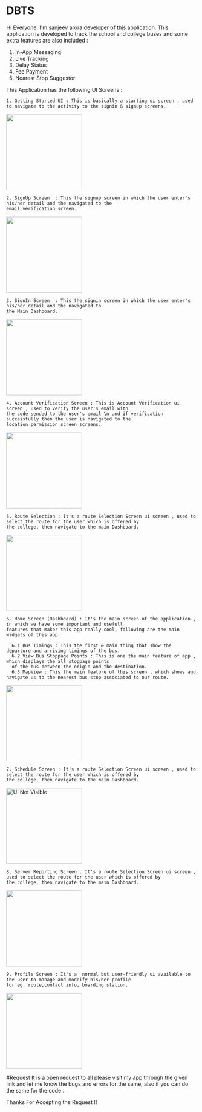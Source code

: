 # DBTS

Hi Everyone, I'm sanjeev arora developer of this application. This application is developed to track the school and college buses and some extra features are also included :
1. In-App Messaging 
2. Live Tracking 
3. Delay Status
4. Fee Payment 
5. Nearest Stop Suggestor 


This Application has the following UI Screens :
    
    1. Getting Started UI : This is basically a starting ui screen , used to navigate to the activity to the signin & signup screens.
   
 <img src="https://github.com/sanjeevarora3735/DBTS/blob/master/Getting%20Started.png?raw=true" width="200px" />
    
    2. SignUp Screen  : This the signup screen in which the user enter's his/her detail and the navigated to the 
    email verification screen.
   
 <img src="https://github.com/sanjeevarora3735/DBTS/blob/master/Signup.png?raw=true" width="200px" />
    
    3. SignIn Screen  : This the signin screen in which the user enter's his/her detail and the navigated to 
    the Main Dashboard.
   
 <img src="https://github.com/sanjeevarora3735/DBTS/blob/master/Signin.png?raw=true" width="200px" />
    
    4. Account Verification Screen : This is Account Verification ui screen , used to verify the user's email with
    the code sended to the user's email \n and if verification successfully then the user is navigated to the 
    location permission screen screens.
   
 <img src="https://github.com/sanjeevarora3735/DBTS/blob/master/Verification.png?raw=true" width="200px" />
    
    5. Route Selection : It's a route Selection Screen ui screen , used to select the route for the user which is offered by 
    the college, then navigate to the main Dashboard.
   
 <img src="https://github.com/sanjeevarora3735/DBTS/blob/master/SelectRoute.png?raw=true" width="200px" />
    
    6. Home Screen (Dashboard) : It's the main screen of the application , in which we have some important and usefull
    features that maker this app really cool, following are the main widgets of this app :
    
      6.1 Bus Timings : This the first & main thing that show the departure and arriving timings of the bus.
      6.2 View Bus Stoppage Points : This is one the main feature of app , which displays the all stoppage points 
      of the bus between the origin and the destination.
      6.3 MapView : This the main feature of this screen , which shows and navigate us to the nearest bus stop associated to our route.
   
 <img src="https://github.com/sanjeevarora3735/DBTS/blob/master/HomeScreen.png?raw=true" width="200px" />
    
    7. Schedule Screen : It's a route Selection Screen ui screen , used to select the route for the user which is offered by 
    the college, then navigate to the main Dashboard.
   
 <img src="https://github.com/sanjeevarora3735/DBTS/blob/master/ScheduleScreen.png?raw=true" width="200px" alt="UI Not Visible " />
    
    8. Server Reporting Screen : It's a route Selection Screen ui screen , used to select the route for the user which is offered by 
    the college, then navigate to the main Dashboard.
   
 <img src="https://github.com/sanjeevarora3735/DBTS/blob/master/Server%20Message%20Reporting.png?raw=true" width="200px" />
    
    9. Profile Screen : It's a  normal but user-friendly ui available to the user to manage and modeify his/her profile
    for eg. route,contact info, boarding station. 
   
 <img src="https://github.com/sanjeevarora3735/DBTS/blob/master/Profile%20View.png?raw=true" width="200px" />
 
 



#Request
It is a open request to all please visit my app through the given link and let me know the bugs and errors for the same, also if you can do the same for the code .

Thanks For Accepting the Request !!

